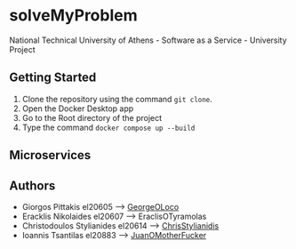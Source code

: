 # solveMyProblem
National Technical University of Athens - Software as a Service - University Project


## **Getting Started**
1. Clone the repository using the command  ``` git clone ```.
2. Open the Docker Desktop app
4. Go to the Root directory of the project
5. Type the command ``` docker compose up --build ```

## Microservices


## Authors
+ Giorgos Pittakis el20605 --> [GeorgeOLoco](https://github.com/GeorgeOLoco)
+ Eracklis Nikolaides el20607 --> EraclisOTyramolas
+ Christodoulos Stylianides el20614 --> [ChrisStylianidis](https://github.com/ChrisStylianidis)
+ Ioannis Tsantilas el20883 --> [JuanOMotherFucker](https://github.com/JuanTsa)  
